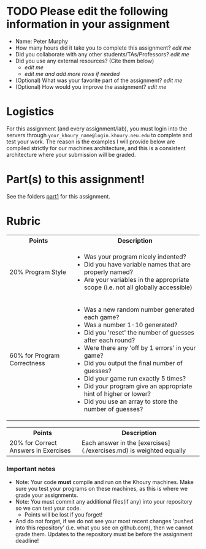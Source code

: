 # TODO Please edit the following information in your assignment

- Name: Peter Murphy
- How many hours did it take you to complete this assignment? *edit me*
- Did you collaborate with any other students/TAs/Professors? *edit me*
- Did you use any external resources? (Cite them below)
  - *edit me*
  - *edit me and add more rows if needed*
- (Optional) What was your favorite part of the assignment? *edit me*
- (Optional) How would you improve the assignment? *edit me*

# Logistics

For this assignment (and every assignment/lab), you must login into the servers through `your_khoury_name@login.khoury.neu.edu` to complete and test your work. The reason is the examples I will provide below are compiled strictly for our machines architecture, and this is a consistent architecture where your submission will be graded.

# Part(s) to this assignment!

See the folders [part1](./part1/) for this assignment.


# Rubric

 <table>
  <tbody>
    <tr>
      <th>Points</th>
      <th align="center">Description</th>
    </tr>
    <tr>
      <td>20% Program Style</td>
      <td align="left"><ul><li>Was your program nicely indented?</li><li>Did you have variable names that are properly named?</li><li>Are your variables in the appropriate scope (i.e. not all globally accessible)</li></ul></td>
    </tr>
     <tr>
      <td>60% for Program Correctness</td>
       <td align="left"><ul><li>Was a new random number generated each game?</li><li>Was a number 1-10 generated?</li><li>Did you 'reset' the number of guesses after each round?</li><li>Were there any 'off by 1 errors' in your game?</li><li>Did you output the final number of guesses?</li><li>Did your game run exactly 5 times?</li><li>Did your program give an appropriate hint of higher or lower?</li><li>Did you use an array to store the number of guesses?</li></ul></td>
    </tr>
  </tbody>
</table>

 <table>
  <tbody>
    <tr>
      <th>Points</th>
      <th align="center">Description</th>
    </tr>
     <tr>
      <td>20% for Correct Answers in Exercises</td>
      <td align="left">Each answer in the [exercises](./exercises.md) is weighted equally</td>
    </tr>
  </tbody>
</table>


### Important notes

* Note: Your code **must** compile and run on the Khoury machines. Make sure you test your programs on these machines, as this is where we grade your assignments.
* Note: You must commit any additional files(if any) into your repository so we can test your code.
  * Points will be lost if you forget!
* And do not forget, if we do not see your most recent changes 'pushed into this repository' (i.e. what you see on github.com), then we cannot grade them. Updates to the repository must be before the assignment deadline!
